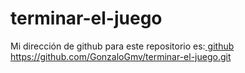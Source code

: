 # terminar-el-juego

Mi dirección de github para este repositorio es:[ github](https://github.com/GonzaloGmv/terminar-el-juego.git)
https://github.com/GonzaloGmv/terminar-el-juego.git
